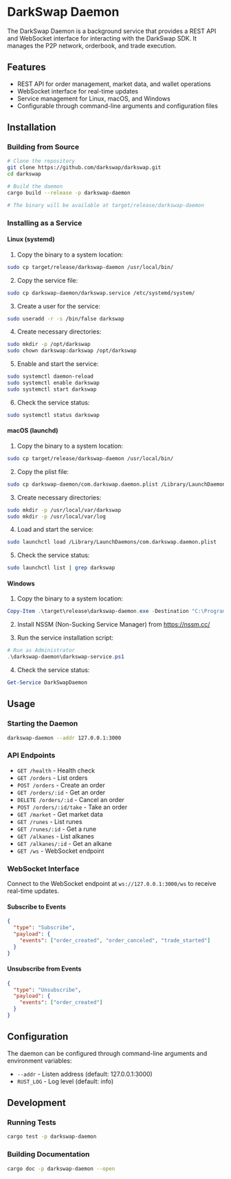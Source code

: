 # DarkSwap Daemon

The DarkSwap Daemon is a background service that provides a REST API and WebSocket interface for interacting with the DarkSwap SDK. It manages the P2P network, orderbook, and trade execution.

## Features

- REST API for order management, market data, and wallet operations
- WebSocket interface for real-time updates
- Service management for Linux, macOS, and Windows
- Configurable through command-line arguments and configuration files

## Installation

### Building from Source

```bash
# Clone the repository
git clone https://github.com/darkswap/darkswap.git
cd darkswap

# Build the daemon
cargo build --release -p darkswap-daemon

# The binary will be available at target/release/darkswap-daemon
```

### Installing as a Service

#### Linux (systemd)

1. Copy the binary to a system location:

```bash
sudo cp target/release/darkswap-daemon /usr/local/bin/
```

2. Copy the service file:

```bash
sudo cp darkswap-daemon/darkswap.service /etc/systemd/system/
```

3. Create a user for the service:

```bash
sudo useradd -r -s /bin/false darkswap
```

4. Create necessary directories:

```bash
sudo mkdir -p /opt/darkswap
sudo chown darkswap:darkswap /opt/darkswap
```

5. Enable and start the service:

```bash
sudo systemctl daemon-reload
sudo systemctl enable darkswap
sudo systemctl start darkswap
```

6. Check the service status:

```bash
sudo systemctl status darkswap
```

#### macOS (launchd)

1. Copy the binary to a system location:

```bash
sudo cp target/release/darkswap-daemon /usr/local/bin/
```

2. Copy the plist file:

```bash
sudo cp darkswap-daemon/com.darkswap.daemon.plist /Library/LaunchDaemons/
```

3. Create necessary directories:

```bash
sudo mkdir -p /usr/local/var/darkswap
sudo mkdir -p /usr/local/var/log
```

4. Load and start the service:

```bash
sudo launchctl load /Library/LaunchDaemons/com.darkswap.daemon.plist
```

5. Check the service status:

```bash
sudo launchctl list | grep darkswap
```

#### Windows

1. Copy the binary to a system location:

```powershell
Copy-Item .\target\release\darkswap-daemon.exe -Destination "C:\Program Files\DarkSwap\"
```

2. Install NSSM (Non-Sucking Service Manager) from https://nssm.cc/

3. Run the service installation script:

```powershell
# Run as Administrator
.\darkswap-daemon\darkswap-service.ps1
```

4. Check the service status:

```powershell
Get-Service DarkSwapDaemon
```

## Usage

### Starting the Daemon

```bash
darkswap-daemon --addr 127.0.0.1:3000
```

### API Endpoints

- `GET /health` - Health check
- `GET /orders` - List orders
- `POST /orders` - Create an order
- `GET /orders/:id` - Get an order
- `DELETE /orders/:id` - Cancel an order
- `POST /orders/:id/take` - Take an order
- `GET /market` - Get market data
- `GET /runes` - List runes
- `GET /runes/:id` - Get a rune
- `GET /alkanes` - List alkanes
- `GET /alkanes/:id` - Get an alkane
- `GET /ws` - WebSocket endpoint

### WebSocket Interface

Connect to the WebSocket endpoint at `ws://127.0.0.1:3000/ws` to receive real-time updates.

#### Subscribe to Events

```json
{
  "type": "Subscribe",
  "payload": {
    "events": ["order_created", "order_canceled", "trade_started"]
  }
}
```

#### Unsubscribe from Events

```json
{
  "type": "Unsubscribe",
  "payload": {
    "events": ["order_created"]
  }
}
```

## Configuration

The daemon can be configured through command-line arguments and environment variables:

- `--addr` - Listen address (default: 127.0.0.1:3000)
- `RUST_LOG` - Log level (default: info)

## Development

### Running Tests

```bash
cargo test -p darkswap-daemon
```

### Building Documentation

```bash
cargo doc -p darkswap-daemon --open